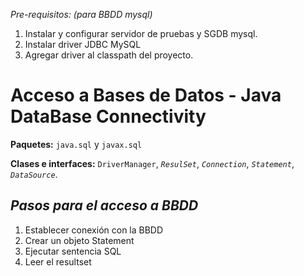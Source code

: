 *Pre-requisitos: (para BBDD mysql)*
1. Instalar y configurar servidor de pruebas y SGDB mysql.
2. Instalar driver JDBC MySQL
3. Agregar driver al classpath del proyecto.
# Acceso a Bases de Datos - Java DataBase Connectivity

**Paquetes:** `java.sql` y `javax.sql`

**Clases e interfaces:** `DriverManager`, *`ResulSet`*, *`Connection`*, *`Statement`*, *`DataSource`*.

## *Pasos para el acceso a BBDD*
1. Establecer conexión con la BBDD
2. Crear un objeto Statement
3. Ejecutar sentencia SQL
4. Leer el resultset